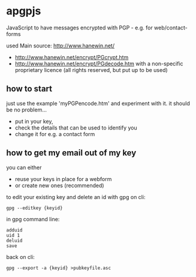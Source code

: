 apgpjs
======

JavaScript to have messages encrypted with PGP - e.g. for web/contact-forms


used Main source: http://www.hanewin.net/
* http://www.hanewin.net/encrypt/PGcrypt.htm
* http://www.hanewin.net/encrypt/PGdecode.htm
with a non-specific proprietary licence (all rights reserved, but put up to be used)


## how to start

just use the example 'myPGPencode.htm' and experiment with it.
it should be no problem...
* put in your key,
* check the details that can be used to identify you
* change it for e.g. a contact form


## how to get my email out of my key

you can either
* reuse your keys in place for a webform
* or create new ones (recommended)

to edit your existing key and delete an id with gpg on cli:

    gpg --editkey {keyid}

in gpg command line:

    adduid
    uid 1
    deluid
    save

back on cli:

    gpg --export -a {keyid} >pubkeyfile.asc
